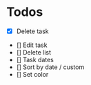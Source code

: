 # Todos
- [x] Delete task
- [] Edit task
- [] Delete list
- [] Task dates
- [] Sort by date / custom
- [] Set color